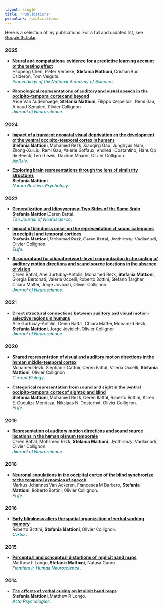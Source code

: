 ```yaml
---
layout: single
title: "Publications"
permalink: /publications/
---
```


Here is a selection of my publications. For a full and updated list, see [Google Scholar](https://scholar.google.com/citations?hl=fr&user=dD6BUzYAAAAJ&view_op=list_works&sortby=pubdate).

### 2025
- **[Neural and computational evidence for a predictive learning account of the testing effect](https://www.pnas.org/doi/abs/10.1073/pnas.2506530122)**  
Haopeng Chen, Pieter Verbeke, **Stefania Mattioni**, Cristian Buc Calderon, Tom Verguts.  
<span style="color:#006970">*Proceedings of the National Academy of Sciences*</span>.


- **[Phonological representations of auditory and visual speech in the occipito-temporal cortex and beyond](https://www.jneurosci.org/content/jneuro/45/26/e1415242025.full.pdf?casa_token=MYIIgC1dv98AAAAA:mJC_hmsF-W53NCUU5YG-t0M149ig5iabYGpRjKqMt-w2poWyJg8gszdlWGetthInb8L8GDXGmYrq9Bn4)**  
Alice Van Audenhaege, **Stefania Mattioni**, Filippo Cerpelloni, Remi Gau, Arnaud Szmalec, Olivier Collignon.  
<span style="color:#006970">*Journal of Neuroscience*</span>.

### 2024
- **[Impact of a transient neonatal visual deprivation on the development of the ventral occipito-temporal cortex in humans](https://www.biorxiv.org/content/10.1101/2024.11.30.625697v1.abstract)**  
**Stefania Mattioni**, Mohamed Rezk, Xiaoqing Gao, Junghyun Nam, Zhong-Xu Liu, Remi Gau, Valerie Goffaux, Andrea I Costantino, Hans Op de Beeck, Terri Lewis, Daphne Maurer, Olivier Collignon.  
<span style="color:#006970">*bioRxiv*</span>.

- **[Exploring brain representations through the lens of similarity structures](https://www.nature.com/articles/s44159-024-00335-8)**  
**Stefania Mattioni**.  
<span style="color:#006970">*Nature Reviews Psychology*</span>.

### 2022
- **[Generalization and Idiosyncrasy: Two Sides of the Same Brain](https://www.jneurosci.org/content/jneuro/42/47/8755.full.pdf)**  
  **Stefania Mattioni**,Ceren Battal.  
  <span style="color:#006970">*The Journal of Neuroscience*</span>.

- **[Impact of blindness onset on the representation of sound categories in occipital and temporal cortices](https://elifesciences.org/articles/79370)**  
  **Stefania Mattioni**, Mohamed Rezk, Ceren Battal, Jyothirmayi Vadlamudi, Olivier Collignon.  
  <span style="color:#006970">*ELife*</span>.

- **[Structural and functional network-level reorganization in the coding of auditory motion directions and sound source locations in the absence of vision](https://www.jneurosci.org/content/jneuro/42/47/8755.full.pdf)**  
Ceren Battal, Ane Gurtubay-Antolin, Mohamed Rezk, **Stefania Mattioni**, Giorgia Bertonati, Valeria Occelli, Roberto Bottini, Stefano Targher, Chiara Maffei, Jorge Jovicich, Olivier Collignon.  
<span style="color:#006970">*Journal of Neuroscience*</span>.

### 2021
- **[Direct structural connections between auditory and visual motion-selective regions in humans](https://www.jneurosci.org/content/41/11/2393.abstract)**  
Ane Gurtubay-Antolin, Ceren Battal, Chiara Maffei, Mohamed Rezk, **Stefania Mattioni**, Jorge Jovicich, Olivier Collignon.  
<span style="color:#006970">*Journal of Neuroscience*</span>.
  
### 2020
- **[Shared representation of visual and auditory motion directions in the human middle-temporal cortex](https://www.cell.com/current-biology/fulltext/S0960-9822(20)30553-4)**  
Mohamed Rezk, Stephanie Cattoir, Ceren Battal, Valeria Occelli, **Stefania Mattioni**, Olivier Collignon.  
<span style="color:#006970">*Current Biology*</span>.

- **[Categorical representation from sound and sight in the ventral occipito-temporal cortex of sighted and blind](https://elifesciences.org/articles/50732)**  
**Stefania Mattioni**, Mohamed Rezk, Ceren Battal, Roberto Bottini, Karen E. Cuculiza Mendoza, Nikolaas N. Oosterhof, Olivier Collignon.  
<span style="color:#006970">*ELife*</span>.
  
### 2019
- **[Representation of auditory motion directions and sound source locations in the human planum temporale](https://www.jneurosci.org/content/39/12/2208.abstract)**  
Ceren Battal, Mohamed Rezk, **Stefania Mattioni**, Jyothirmayi Vadlamudi, Olivier Collignon.  
<span style="color:#006970">*Journal of Neuroscience*</span>.

### 2018
- **[Neuronal populations in the occipital cortex of the blind synchronize to the temporal dynamics of speech](https://elifesciences.org/articles/31640)**  
Markus Johannes Van Ackeren, Francesca M Barbero, **Stefania Mattioni**, Roberto Bottini, Olivier Collignon.  
<span style="color:#006970">*ELife*</span>.
  
### 2016
- **[Early blindness alters the spatial organization of verbal working memory](https://www.sciencedirect.com/science/article/abs/pii/S0010945216302283)**  
 Roberto Bottini, **Stefania Mattioni**, Olivier Collignon.  
<span style="color:#006970">*Cortex*</span>.

### 2015
- **[Perceptual and conceptual distortions of implicit hand maps](https://www.frontiersin.org/journals/human-neuroscience/articles/10.3389/fnhum.2015.00656/full)**  
 Matthew R Longo, **Stefania Mattioni**, Nataşa Ganea.  
<span style="color:#006970">*Frontiers in Human Neuroscience*</span>.
  
### 2014
- **[The effects of verbal cueing on implicit hand maps](https://www.sciencedirect.com/science/article/abs/pii/S0001691814002157)**  
**Stefania Mattioni**, Matthew R Longo.  
<span style="color:#006970">*Acta Psychologica*. 
